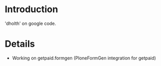 # Introduction #

'dholth' on google code.

# Details #

  * Working on getpaid.formgen (PloneFormGen integration for getpaid)